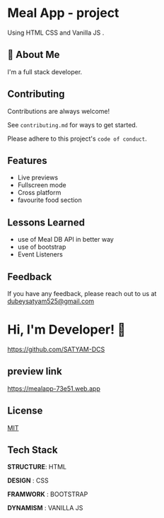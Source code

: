 
# Meal App - project

Using HTML CSS and Vanilla JS .



## 🚀 About Me
I'm a full stack developer.


## Contributing

Contributions are always welcome!

See `contributing.md` for ways to get started.

Please adhere to this project's `code of conduct`.


## Features


- Live previews
- Fullscreen mode
- Cross platform
- favourite food section


## Lessons Learned

- use of Meal DB API in better way
- use of bootstrap 
- Event Listeners 


## Feedback

If you have any feedback, please reach out to us at dubeysatyam525@gmail.com


# Hi, I'm Developer! 👋

https://github.com/SATYAM-DCS
## preview link

https://mealapp-73e51.web.app
## License

[MIT](https://choosealicense.com/licenses/mit/)


## Tech Stack

**STRUCTURE**:    HTML

 **DESIGN** :  CSS 

 **FRAMWORK** : BOOTSTRAP

 **DYNAMISM** : VANILLA JS




